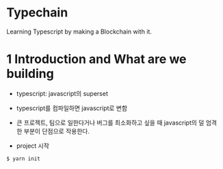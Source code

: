 # Typechain

Learning Typescript by making a Blockchain with it.

# 1 Introduction and What are we building
- typescript: javascript의 superset
- typescript를 컴파일하면 javascript로 변함
- 큰 프로젝트, 팀으로 일한다거나 버그를 최소화하고 싶을 때 javascript의 덜 엄격한 부분이 단점으로 작용한다.

- project 시작
~~~
$ yarn init
~~~